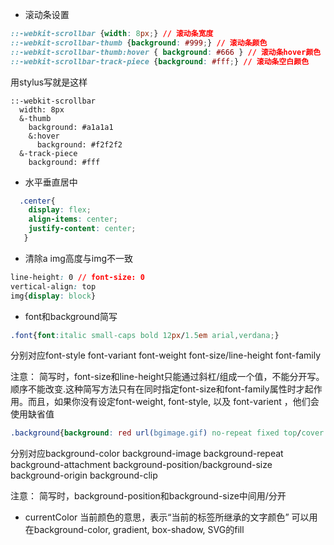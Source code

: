 * 滚动条设置

```css
::-webkit-scrollbar {width: 8px;} // 滚动条宽度
::-webkit-scrollbar-thumb {background: #999;} // 滚动条颜色
::-webkit-scrollbar-thumb:hover { background: #666 } // 滚动条hover颜色
::-webkit-scrollbar-track-piece {background: #fff;} // 滚动条空白颜色
```

  用stylus写就是这样

```stylus
::-webkit-scrollbar
  width: 8px
  &-thumb
    background: #a1a1a1
    &:hover
      background: #f2f2f2
  &-track-piece
    background: #fff
```
* 水平垂直居中
```css
  .center{
    display: flex;
    align-items: center;
    justify-content: center;
   }
```
* 清除a img高度与img不一致

```css
line-height: 0 // font-size: 0
vertical-align: top
img{display: block}
```

* font和background简写
```css
.font{font:italic small-caps bold 12px/1.5em arial,verdana;}
```
  分别对应font-style font-variant font-weight font-size/line-height font-family
  
  注意：
  简写时，font-size和line-height只能通过斜杠/组成一个值，不能分开写。
  顺序不能改变.这种简写方法只有在同时指定font-size和font-family属性时才起作用。而且，如果你没有设定font-weight, font-style, 以及 font-varient ，他们会使用缺省值
  
```css
.background{background: red url(bgimage.gif) no-repeat fixed top/cover content-box content-box;}
```
分别对应background-color background-image background-repeat background-attachment background-position/background-size background-origin background-clip
  
  注意：
  简写时，background-position和background-size中间用/分开

* currentColor
  当前颜色的意思，表示“当前的标签所继承的文字颜色”
  可以用在background-color, gradient, box-shadow, SVG的fill
